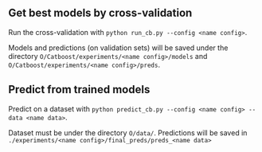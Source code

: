 **Get best models by cross-validation**
---------------------------------------
Run the cross-validation with 
`python run_cb.py --config <name config>`.

Models and predictions (on validation sets) will be saved under the directory `O/Catboost/experiments/<name config>/models` and
`O/Catboost/experiments/<name config>/preds`.

**Predict from trained models**
---------------------------------------
Predict on a dataset with
`python predict_cb.py --config <name config> --data <name data>`.

Dataset must be under the directory `O/data/`.
Predictions will be saved in `./experiments/<name config>/final_preds/preds_<name data>`

